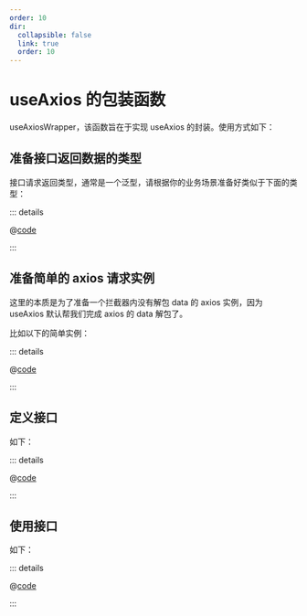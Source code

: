 ```yaml
---
order: 10
dir:
  collapsible: false
  link: true
  order: 10
---
```


# useAxios 的包装函数

useAxiosWrapper，该函数旨在于实现 useAxios 的封装。使用方式如下：

## 准备接口返回数据的类型

接口请求返回类型，通常是一个泛型，请根据你的业务场景准备好类似于下面的类型：

::: details

@[code](./tests/types/ApifoxModel.ts)

:::

## 准备简单的 axios 请求实例

这里的本质是为了准备一个拦截器内没有解包 data 的 axios 实例，因为 useAxios 默认帮我们完成 axios 的 data 解包了。

比如以下的简单实例：

::: details

@[code](./tests/createAxiosInstance.ts)

:::

## 定义接口

如下：

::: details

@[code](./tests/homeCategoryHead.ts)

:::

## 使用接口

如下：

::: details

@[code](./tests/homeCategoryHead.test.ts)

:::
